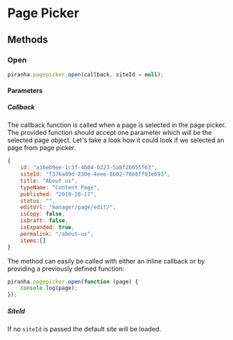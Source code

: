 # Page Picker

## Methods

### Open

~~~ js
piranha.pagepicker.open(callback, siteId = null);
~~~

#### Parameters

##### Callback

The callback function is called when a page is selected in the page picker. The provided function should accept one parameter which will be the selected page object. Let's take a look how it could look if we selected an page from page picker.

~~~ js
{
    id: "a16eb9ee-1c3f-4b04-b223-5a8f2b655f63",
    siteId: "f376a89d-230e-4eee-8b02-78b8ff83e693",
    title: "About us",
    typeName: "Content Page",
    published: "2019-10-17",
    status: "",
    editUrl: "manager/page/edit/",
    isCopy: false,
    isDraft: false,
    isExpanded: true,
    permalink: "/about-us",
    items:[]
}
~~~

The method can easily be called with either an inline callback or by providing a previously defined function:

~~~ js
piranha.pagepicker.open(function (page) {
    console.log(page);
});
~~~

##### SiteId

If no `siteId` is passed the default site will be loaded.
